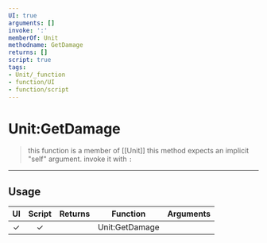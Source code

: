 ```yaml
---
UI: true
arguments: []
invoke: ':'
memberOf: Unit
methodname: GetDamage
returns: []
script: true
tags:
- Unit/_function
- function/UI
- function/script
---
```

# Unit:GetDamage
> this function is a member of [[Unit]]
> this method expects an implicit "self" argument. invoke it with `:`
-----
## Usage
|  UI | Script | Returns | Function | Arguments |
|:---:|:------:|-------:|:--------:|:---------|
|✓|✓||Unit:GetDamage||
